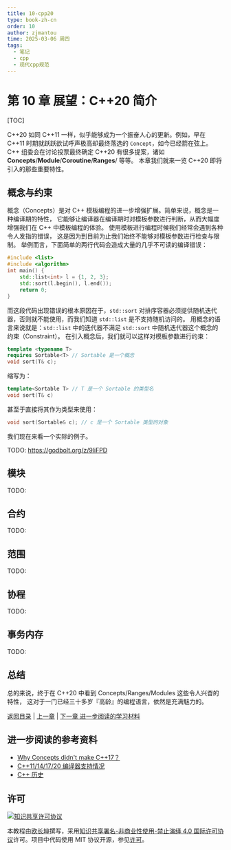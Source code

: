 ```yaml
---
title: 10-cpp20
type: book-zh-cn
order: 10
author: zjmantou
time: 2025-03-06 周四
tags:
  - 笔记
  - cpp
  - 现代cpp规范
---
```


# 第 10 章 展望：C++20 简介

[TOC]

C++20 如同 C++11 一样，似乎能够成为一个振奋人心的更新。例如，早在 C++11 时期就跃跃欲试呼声极高却最终落选的 `Concept`，如今已经箭在弦上。
C++ 组委会在讨论投票最终确定 C++20 有很多提案，诸如 **Concepts**/**Module**/**Coroutine**/**Ranges**/ 等等。
本章我们就来一览 C++20 即将引入的那些重要特性。

## 概念与约束

概念（Concepts）是对 C++ 模板编程的进一步增强扩展。简单来说，概念是一种编译期的特性，
它能够让编译器在编译期时对模板参数进行判断，从而大幅度增强我们在 C++ 中模板编程的体验。
使用模板进行编程时候我们经常会遇到各种令人发指的错误，
这是因为到目前为止我们始终不能够对模板参数进行检查与限制。
举例而言，下面简单的两行代码会造成大量的几乎不可读的编译错误：

```cpp
#include <list>
#include <algorithm>
int main() {
    std::list<int> l = {1, 2, 3};
    std::sort(l.begin(), l.end());
    return 0;
}
```

而这段代码出现错误的根本原因在于，`std::sort` 对排序容器必须提供随机迭代器，否则就不能使用，而我们知道 `std::list` 是不支持随机访问的。
用概念的语言来说就是：`std::list` 中的迭代器不满足 `std::sort` 中随机迭代器这个概念的约束（Constraint）。
在引入概念后，我们就可以这样对模板参数进行约束：

```cpp
template <typename T>
requires Sortable<T> // Sortable 是一个概念
void sort(T& c);
```

缩写为：

```cpp
template<Sortable T> // T 是一个 Sortable 的类型名
void sort(T& c)
```

甚至于直接将其作为类型来使用：

```cpp
void sort(Sortable& c); // c 是一个 Sortable 类型的对象
```

我们现在来看一个实际的例子。

TODO: https://godbolt.org/z/9liFPD

## 模块

TODO:

## 合约

TODO:

## 范围

TODO:

## 协程

TODO:


## 事务内存

TODO:

## 总结

总的来说，终于在 C++20 中看到 Concepts/Ranges/Modules 这些令人兴奋的特性，
这对于一门已经三十多岁『高龄』的编程语言，依然是充满魅力的。

[返回目录](./toc.md) | [上一章](./09-others.md) | [下一章 进一步阅读的学习材料](./appendix1.md)


## 进一步阅读的参考资料

- [Why Concepts didn't make C++17？](http://honermann.net/blog/2016/03/06/why-concepts-didnt-make-cxx17/)
- [C++11/14/17/20 编译器支持情况](https://en.cppreference.com/w/cpp/compiler_support)
- [C++ 历史](https://en.cppreference.com/w/cpp/language/history)

## 许可

<a rel="license" href="https://creativecommons.org/licenses/by-nc-nd/4.0/"><img alt="知识共享许可协议" style="border-width:0" src="https://i.creativecommons.org/l/by-nc-nd/4.0/80x15.png" /></a>

本教程由[欧长坤](https://github.com/changkun)撰写，采用[知识共享署名-非商业性使用-禁止演绎 4.0 国际许可协议](https://creativecommons.org/licenses/by-nc-nd/4.0/)许可。项目中代码使用 MIT 协议开源，参见[许可](../../LICENSE)。
